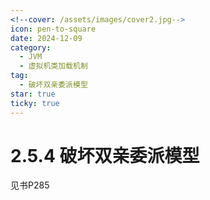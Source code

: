 ```yaml
---
<!--cover: /assets/images/cover2.jpg-->
icon: pen-to-square
date: 2024-12-09
category:
  - JVM
  - 虚拟机类加载机制
tag:
  - 破坏双亲委派模型
star: true
ticky: true
---
```

# 2.5.4 破坏双亲委派模型

见书P285

